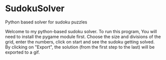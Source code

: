 # SudokuSolver
Python based solver for sudoku puzzles

Welcome to my python-based sudoku solver. 
To run this program, You will need to install the pygame module first. 
Choose the size and divisions of the grid, enter the numbers, click on start and see the sudoku getting solved. 
By clicking on "Export", the solution (from the first step to the last) will be exported to a gif. 
